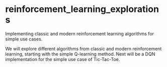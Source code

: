 # reinforcement_learning_explorations
Implementing classic and modern reinforcement learning algorithms for simple use cases.

We will explore different algorithms from classic and modern reinforcement learning, starting with the simple Q-learning method. Next will be a DQN implementation for the simple use case of Tic-Tac-Toe.
